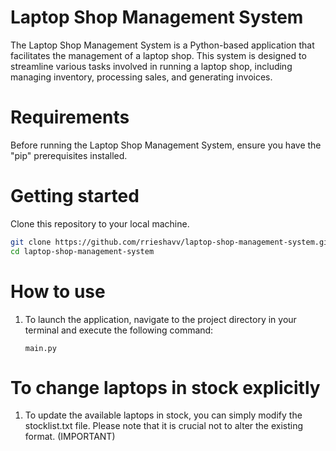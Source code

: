 # Laptop Shop Management System
The Laptop Shop Management System is a Python-based application that facilitates the management of a laptop shop. This system is designed to streamline various tasks involved in running a laptop shop, including managing inventory, processing sales, and generating invoices.
# Requirements
Before running the Laptop Shop Management System, ensure you have the "pip" prerequisites installed.
# Getting started
Clone this repository to your local machine.
   ```bash
   git clone https://github.com/rrieshavv/laptop-shop-management-system.git
   cd laptop-shop-management-system
  ```
# How to use
1. To launch the application, navigate to the project directory in your terminal and execute the following command:
   
   ```
   main.py
   ```
# To change laptops in stock explicitly
1. To update the available laptops in stock, you can simply modify the stocklist.txt file. Please note that it is crucial not to alter the existing format. (IMPORTANT)
